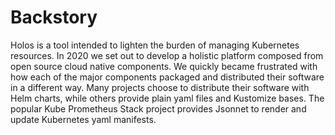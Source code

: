 # Backstory

Holos is a tool intended to lighten the burden of managing Kubernetes resources.  In 2020 we set out to develop a holistic platform composed from open source cloud native components.  We quickly became frustrated with how each of the major components packaged and distributed their software in a different way.  Many projects choose to distribute their software with Helm charts, while others provide plain yaml files and Kustomize bases.  The popular Kube Prometheus Stack project provides Jsonnet to render and update Kubernetes yaml manifests.
